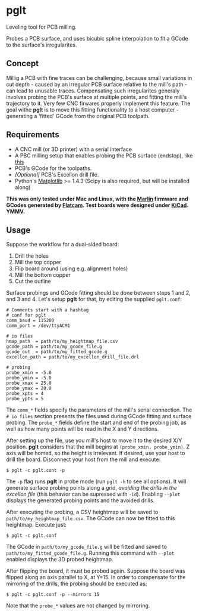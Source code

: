 # pglt
Leveling tool for PCB milling.

Probes a PCB surface, and uses bicubic spline interpolation to fit a GCode to the surface's irregularites.

## Concept

Millig a PCB with fine traces can be challenging, because small variations in cut depth - caused by an irregular PCB surface relative to the mill's path - can lead to unusable traces. 
Compensating such irregularites generaly involves probing the PCB's surface at multiple points, and fitting the mill's trajectory to it. Very few CNC firwares properly implement this feature.
The goal withe **pglt** is to move this fitting functionality to a host computer - generating a 'fitted' GCode from the original PCB toolpath.

## Requirements

- A CNC mill (or 3D printer) with a serial interface
- A PBC milling setup that enables probing the PCB surface (endstop), like [this](http://martinvb.com/wp/wp-content/uploads/2015/04/20150404_170323.jpg)
- PCB's GCode for the toolpaths.
- *[Optional]* PCB's Excellon drill file. 
- Python's [Matplotlib](http://matplotlib.org/) >= 1.4.3 (Scipy is also required, but will be installed along)

**This was only tested under Mac and Linux, with the [Marlin](github.com/MarlinFirmware/Marlin) firmware and GCodes generated by [Flatcam](flatcam.org). Test boards were designed under [KiCad](http://www.kicad-pcb.org/). YMMV.**

## Usage

Suppose the workflow for a dual-sided board:
1. Drill the holes
2. Mill the top copper
3. Flip board around (using e.g. alignment holes)
4. Mill the bottom copper
5. Cut the outline

Surface probings and GCode fitting should be done between steps 1 and 2, and 3 and 4. 
Let's setup **pglt** for that, by editing the supplied `pglt.conf`:
    
    # Comments start with a hashtag
    # conf for pglt
    comm_baud = 115200
    comm_port = /dev/ttyACM1
    
    # io files
    hmap_path  = path/to/my_heightmap_file.csv
    gcode_path = path/to/my_gcode_file.g
    gcode_out  = path/to/my_fitted_gcode.g
    excellon_path = path/to/my_excellon_drill_file.drl
    
    # probing 
    probe_xmin = -5.0
    probe_ymin = -5.0
    probe_xmax = 25.0
    probe_ymax = 20.0
    probe_xpts = 4
    probe_ypts = 5
    
The `comm_*` fields specify the parameters of the mill's serial connection.
The `# io files` section presents the files used during GCode fitting and surface probing. 
The `probe_*` fields define the start and end of the probing job, as well as how many points will be read in the X and Y directions. 

After setting up the file, use you mill's host to move it to the desired X/Y position. **pglt** considers that the mill begins at `(probe_xmin, probe_ymin)`. Z axis will be homed, so the height is irrelevant.
If desired, use your host to drill the board. Disconnect your host from the mill and execute:

    $ pglt -c pglt.cont -p
    
The `-p` flag runs **pglt** in probe mode (run `pglt -h` to see all options). It will generate surface probing points along a grid, *avoiding the drills in the excellon file* (this behavior can be supressed with `-id`). Enabling `--plot` displays the generated probing points and the avoided drills. 

After executing the probing, a CSV heightmap will be saved to `path/to/my_heightmap_file.csv`. The GCode can now be fitted to this heightmap. Execute just:

    $ pglt -c pglt.conf

The GCode in `path/to/my_gcode_file.g` will be fitted and saved to `path/to/my_fitted_gcode_file.g`. Running this command with  `--plot` enabled displays the 3D probed heightmap.

After flipping the board, it must be probed again. Suppose the board was flipped along an axis parallel to X, at Y=15. In order to compensate for the mirroring of the drills, the probing should be executed as:

    $ pglt -c pglt.conf -p --mirrorx 15
    
Note that the `probe_*` values are not changed by mirroring. 
